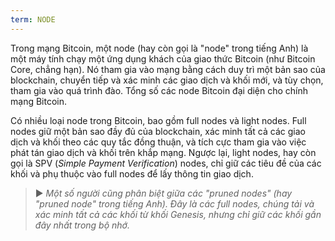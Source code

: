 ```yaml
---
term: NODE
---
```


Trong mạng Bitcoin, một node (hay còn gọi là "node" trong tiếng Anh) là một máy tính chạy một ứng dụng khách của giao thức Bitcoin (như Bitcoin Core, chẳng hạn). Nó tham gia vào mạng bằng cách duy trì một bản sao của blockchain, chuyển tiếp và xác minh các giao dịch và khối mới, và tùy chọn, tham gia vào quá trình đào. Tổng số các node Bitcoin đại diện cho chính mạng Bitcoin.

Có nhiều loại node trong Bitcoin, bao gồm full nodes và light nodes. Full nodes giữ một bản sao đầy đủ của blockchain, xác minh tất cả các giao dịch và khối theo các quy tắc đồng thuận, và tích cực tham gia vào việc phát tán giao dịch và khối trên khắp mạng. Ngược lại, light nodes, hay còn gọi là SPV (*Simple Payment Verification*) nodes, chỉ giữ các tiêu đề của các khối và phụ thuộc vào full nodes để lấy thông tin giao dịch.

> ► *Một số người cũng phân biệt giữa các "pruned nodes" (hay "pruned node" trong tiếng Anh). Đây là các full nodes, chúng tải và xác minh tất cả các khối từ khối Genesis, nhưng chỉ giữ các khối gần đây nhất trong bộ nhớ.*
